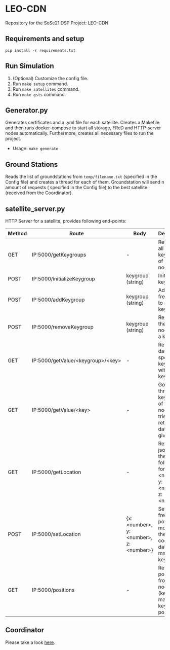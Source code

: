 # LEO-CDN

Repository for the SoSe21 DSP Project: LEO-CDN

## Requirements and setup

`pip install -r requirements.txt`

## Run Simulation

1. (Optional) Customize the config file.
2. Run `make setup` command.
3. Run `make satellites` command.
4. Run `make gsts` command.

## Generator.py

Generates certificates and a .yml file for each satellite. Creates a Makefile and then runs docker-compose to start all storage, FReD and HTTP-server nodes automatically. Furthermore, creates all necessary files to run the project.

- Usage: `make generate`

## Ground Stations

Reads the list of groundstations from `temp/filename.txt` (specified in the Config file) and creates a thread for each of them. Groundstation will send n amount of requests ( specified in the Config file) to the best satellite (received from the Coordinator).

## satellite_server.py

HTTP Server for a satellite, provides following end-points:

| Method | Route                                   | Body                                             | Description                                                                                |
| ------ | --------------------------------------- | ------------------------------------------------ | ------------------------------------------------------------------------------------------ |
| GET    | IP:5000/getKeygroups                    | -                                                | Retrieves all keygroups of a fred node                                                     |
| POST   | IP:5000/initializeKeygroup              | keygroup (string)                                | Initializes a keygroup                                                                     |
| POST   | IP:5000/addKeygroup                     | keygroup (string)                                | Adds the fred node to a keygroup                                                           |
| POST   | IP:5000/removeKeygroup                  | keygroup (string)                                | Removes the fred node from a keygroup                                                      |
| GET    | IP:5000/getValue/&lt;keygroup>/&lt;key> | -                                                | Retrieves data from a specific keygroup with a given key                                   |
| GET    | IP:5000/getValue/&lt;key>               | -                                                | Goes through all keygroups of the fred node and tries to retrieve data with a given key    |
| GET    | IP:5000/getLocation                     | -                                                | Returns a json with the following format: {x: &lt;number>, y: &lt;number>, z: &lt;number>} |
| POST   | IP:5000/setLocation                     | {x: &lt;number>, y: &lt;number>, z: &lt;number>} | Sets the fred node's position by modifying the node coordinate data in the manage keygroup |
| GET    | IP:5000/positions                       | -                                                | Returns the position from all nodes (keygroup: manage, key: positions)                     |

## Coordinator

Please take a look [here](https://github.com/Corgam/LEO-CDN/wiki/Coordinator-API).
